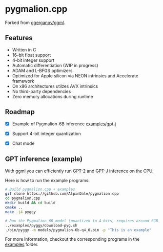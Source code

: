 # pygmalion.cpp

Forked from [ggerganov/ggml](https://github.com/ggerganov/ggml).

## Features

- Written in C
- 16-bit float support
- 4-bit integer support
- Automatic differentiation (WIP in progress)
- ADAM and L-BFGS optimizers
- Optimized for Apple silicon via NEON intrinsics and Accelerate framework
- On x86 architectures utilzes AVX intrinsics
- No third-party dependencies
- Zero memory allocations during runtime

## Roadmap

- [X] Example of Pygmalion-6B inference [examples/gpt-j](https://github.com/ggerganov/ggml/tree/master/examples/pyggy)
- [X] Support 4-bit integer quantization
- [X] Chat mode


## GPT inference (example)

With ggml you can efficiently run [GPT-2](examples/gpt-2) and [GPT-J](examples/gpt-j) inference on the CPU.

Here is how to run the example programs:

```bash
# Build pygmalion.cpp + examples
git clone https://github.com/AlpinDale/pygmalion.cpp
cd pygmalion.cpp
mkdir build && cd build
cmake ..
make -j4 pyggy

# Run the Pygmalion 6B model (quantized to 4-bits, requires around 6GB of RAM for full ctx)
../examples/pyggy/download-pyg.sh
./bin/pyggy -m models/pygmalion-6b-q4_0.bin -p "This is an example"
```


For more information, checkout the corresponding programs in the [examples](examples) folder.
